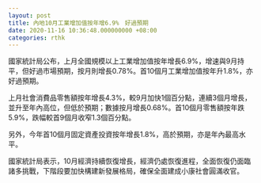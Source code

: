 ```yaml
---
layout: post
title: 內地10月工業增加值按年增6.9%　好過預期　
date: 2020-11-16 10:36:48.000000000 +08:00
categories: rthk
---
```


國家統計局公布，上月全國規模以上工業增加值按年增長6.9%，增速與9月持平，但好過市場預期，按月則增長0.78%。首10個月工業增加值按年升1.8%，亦好過預期。

上月社會消費品零售額按年增長4.3%，較9月加快1個百分點，連續3個月增長，並升至年內高位，但低於預期；數據按月增長0.68%。首10個月零售額按年跌5.9%，跌幅較首9個月收窄1.3個百分點。

另外，今年首10個月固定資產投資按年增長1.8%，高於預期，亦是年內最高水平。

國家統計局表示，10月經濟持續恢復增長，經濟仍處恢復進程，全面恢復仍面臨諸多挑戰，下階段要加快構建新發展格局，確保全面建成小康社會圓滿收官。
